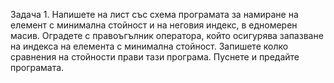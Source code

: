 Задача 1. Напишете на лист със схема програмата за намиране на елемент с минимална
стойност и на неговия индекс, в едномерен масив. Оградете с правоъгълник оператора, който
осигурява запазване на индекса на елемента с минимална стойност. Запишете колко сравнения
на стойности прави тази програма. Пуснете и предайте програмата.
